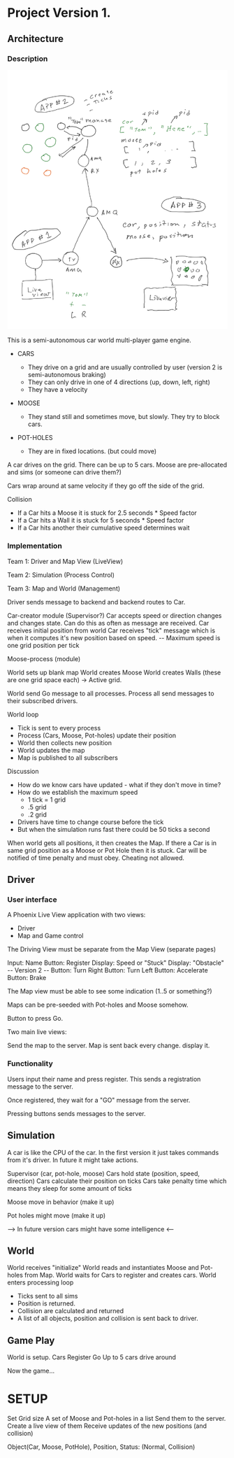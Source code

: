 
# Project Version 1.

## Architecture

### Description

![arch](arch.png?raw=true "Arch")


This is a semi-autonomous car world multi-player game engine.

* CARS
  * They drive on a grid and are usually controlled by user (version 2 is semi-autonomous braking)
  * They can only drive in one of 4 directions (up, down, left, right)
  * They have a velocity

* MOOSE 
  * They stand still and sometimes move, but slowly. They try to block cars.

* POT-HOLES
  * They are in fixed locations. (but could move)

A car drives on the grid. There can be up to 5 cars. 
Moose are pre-allocated and sims (or someone can drive them?)

Cars wrap around at same velocity if they go off the side of the grid.

Collision 
 * If a Car hits a Moose it is stuck for 2.5 seconds * Speed factor
 * If a Car hits a Wall it is stuck for 5 seconds * Speed factor
 * If a Car hits another their cumulative speed determines wait 

### Implementation

Team 1: Driver and Map View (LiveView)

Team 2: Simulation (Process Control)

Team 3: Map and World (Management)


Driver sends message to backend and backend routes to Car.

Car-creator module (Supervisor?)
Car accepts speed or direction changes and changes state. Can do this as often as message are received.
Car receives initial position from world
Car receives "tick" message which is when it computes it's new position based on speed.
-- Maximum speed is one grid position per tick

Moose-process (module)

World sets up blank map
World creates Moose
World creates Walls (these are one grid space each) -> Active grid.

World send Go message to all processes.
Process all send messages to their subscribed drivers.

World loop
 * Tick is sent to every process
 * Process (Cars, Moose, Pot-holes) update their position
 * World then collects new position
 * World updates the map
 * Map is published to all subscribers

 Discussion
 * How do we know cars have updated - what if they don't move in time?
 * How do we establish the maximum speed
   * 1 tick = 1 grid
   * .5 grid
   * .2 grid
 * Drivers have time to change course before the tick
 * But when the simulation runs fast there could be 50 ticks a second

 When world gets all positions, it then creates the Map.
 If there a Car is in same grid position as a Moose or Pot Hole then it is stuck.
 Car will be notified of time penalty and must obey. Cheating not allowed.

## Driver

### User interface

A Phoenix Live View application with two views:
 * Driver
 * Map and Game control


The Driving View must be separate from the Map View (separate pages)

Input: Name
Button: Register
Display: Speed or "Stuck"
Display: "Obstacle" -- Version 2 -- 
Button: Turn Right
Button: Turn Left
Button: Accelerate
Button: Brake

The Map view must be able to see some indication (1..5 or something?)

Maps can be pre-seeded with Pot-holes and Moose somehow.

Button to press Go. 

Two main live views:


Send the map to the server.
Map is sent back every change. display it.

### Functionality

Users input their name and press register. This sends a registration message to the server.

Once registered, they wait for a "GO" message from the server. 

Pressing buttons sends messages to the server.


## Simulation

A car is like the CPU of the car. In the first version it just takes commands from it's driver.
In future it might take actions.

Supervisor (car, pot-hole, moose)
Cars hold state (position, speed, direction)
Cars calculate their position on ticks
Cars take penalty time which means they sleep for some amount of ticks

Moose move in behavior (make it up)

Pot holes might move (make it up)

--> In future version cars might have some intelligence <--

## World

World receives "initialize"
World reads and instantiates Moose and Pot-holes from Map.
World waits for Cars to register and creates cars.
World enters processing loop
* Ticks sent to all sims
* Position is returned.
* Collision are calculated and returned
* A list of all objects, position and collision is sent back to driver.


## Game Play

World is setup. Cars Register
Go
Up to 5 cars drive around


Now the game... 




# SETUP

Set Grid size
A set of Moose and Pot-holes in a list
Send them to the server.
Create a live view of them
Receive updates of the new positions (and collision)


Object(Car, Moose, PotHole), Position, Status: (Normal, Collision)